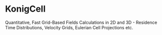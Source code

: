 # KonigCell
Quantitative, Fast Grid-Based Fields Calculations in 2D and 3D - Residence Time Distributions, Velocity Grids, Eulerian Cell Projections etc.
